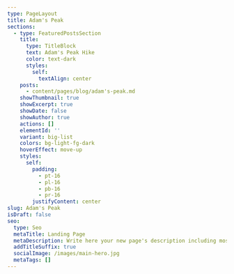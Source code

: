 ```yaml
---
type: PageLayout
title: Adam's Peak
sections:
  - type: FeaturedPostsSection
    title:
      type: TitleBlock
      text: Adam's Peak Hike
      color: text-dark
      styles:
        self:
          textAlign: center
    posts:
      - content/pages/blog/adam's-peak.md
    showThumbnail: true
    showExcerpt: true
    showDate: false
    showAuthor: true
    actions: []
    elementId: ''
    variant: big-list
    colors: bg-light-fg-dark
    hoverEffect: move-up
    styles:
      self:
        padding:
          - pt-16
          - pl-16
          - pb-16
          - pr-16
        justifyContent: center
slug: Adam's Peak
isDraft: false
seo:
  type: Seo
  metaTitle: Landing Page
  metaDescription: Write here your new page's description including most relevant keywords.
  addTitleSuffix: true
  socialImage: /images/main-hero.jpg
  metaTags: []
---
```

